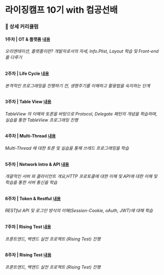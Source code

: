 # 라이징캠프 10기 with 컴공선배

### 📝 상세 커리큘럼
#### 1주차 | OT & 플랫폼 [내용](https://github.com/yujeong-kwon/RisingCamp/tree/main/RC_week1-3)
###### 오리엔테이션, 플랫폼이란? 개발자로서의 자세, Info.Plist, Layout 학습 및 Front-end 를 다루기 
#### 2주차 | Life Cycle [내용](https://github.com/yujeong-kwon/RisingCamp/tree/main/RC_week2)
###### 본격적인 프로그래밍을 진행하기 전, 생명주기를 이해하고 활용법을 숙지하는 단계  
#### 3주차 | Table View [내용](https://github.com/yujeong-kwon/RisingCamp/tree/main/RC_week3)
###### TableView 의 이해와 토론을 바탕으로 Protocol, Delegate 패턴의 개념을 학습하며, 실습을 통한 TableView 프로그래밍 진행  
#### 4주차 | Multi-Thread [내용](https://github.com/yujeong-kwon/RisingCamp/tree/main/RC_week4)
###### Multi-Thread 에 대한 토론 및 실습을 통해 쓰레드 프로그래밍을 학습  
#### 5주차 | Network Intro & API [내용](https://github.com/yujeong-kwon/RisingCamp/tree/main/RC_week5)
###### 개괄적인 서버 와 클라이언트 개요,HTTP 프로토콜에 대한 이해 및 API에 대한 이해 및 학습을 통한 서버 통신을 학습  
#### 6주차 | Token & Restful [내용](https://github.com/yujeong-kwon/RisingCamp/tree/main/RC_week6)
###### RESTful API 및 로그인 방식의 이해(Session-Cookie, oAuth, JWT)에 대해 학습  
#### 7주차 | Rising Test [내용](https://github.com/mock-rc10/instagram_ios_duckduck)
###### 프론트엔드, 백엔드 실전 프로젝트 (Rising Test) 진행  
#### 8주차 | Rising Test [내용](https://github.com/mock-rc10/instagram_ios_duckduck)
###### 프론트엔드, 백엔드 실전 프로젝트 (Rising Test) 진행  
